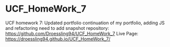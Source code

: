 # UCF_HomeWork_7
UCF homework 7: Updated portfolio
continuation of my portfolio, adding JS and refactoring
need to add snapshot
repository: https://github.com/Droessling94/UCF_HomeWork_7
Live Page: https://droessling94.github.io/UCF_HomeWork_7/
